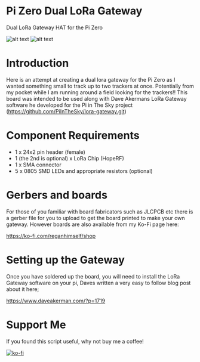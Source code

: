 # Pi Zero Dual LoRa Gateway
Dual LoRa Gateway HAT for the Pi Zero

![alt text](https://github.com/reganhimself/Pi-Zero-Dual-LoRa/blob/main/TopBoard.png) ![alt text](https://github.com/reganhimself/Pi-Zero-Dual-LoRa-Gateway/blob/main/Bottom_Board.png)

# Introduction
Here is an attempt at creating a dual lora gateway for the Pi Zero as I wanted something small to track up to two trackers at once. Potentially from my pocket while I am running around a field looking for the trackers!! This board was intended to be used along with Dave Akermans LoRa Gateway software he developed for the Pi in The Sky project (https://github.com/PiInTheSky/lora-gateway.git) 

# Component Requirements 
* 1 x 24x2 pin header (female) 
* 1 (the 2nd is optional) x LoRa Chip (HopeRF) 
* 1 x SMA connector 
* 5 x 0805 SMD LEDs and appropriate resistors (optional) 

# Gerbers and boards 
For those of you familiar with board fabricators such as JLCPCB etc there is a gerber file for you to upload to get the board printed to make your own gateway. However boards are also available from my Ko-Fi page here: 

https://ko-fi.com/reganhimself/shop

# Setting up the Gateway
Once you have soldered up the board, you will need to install the LoRa Gateway software on your pi, Daves written a very easy to follow blog post about it here; 

https://www.daveakerman.com/?p=1719


# Support Me

If you found this script useful, why not buy me a coffee! 

[![ko-fi](https://www.ko-fi.com/img/githubbutton_sm.svg)](https://ko-fi.com/O4O01FC9U)
